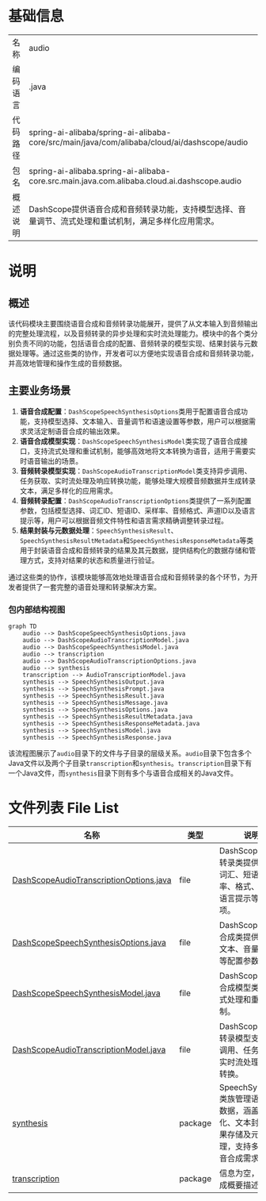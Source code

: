 # 基础信息

|      |      |
|------|------|
| 名称 | audio |
| 编码语言 | .java |
| 代码路径 | spring-ai-alibaba/spring-ai-alibaba-core/src/main/java/com/alibaba/cloud/ai/dashscope/audio |
| 包名 | spring-ai-alibaba.spring-ai-alibaba-core.src.main.java.com.alibaba.cloud.ai.dashscope.audio |
| 概述说明 | DashScope提供语音合成和音频转录功能，支持模型选择、音量调节、流式处理和重试机制，满足多样化应用需求。 |

# 说明

## 概述
该代码模块主要围绕语音合成和音频转录功能展开，提供了从文本输入到音频输出的完整处理流程，以及音频转录的异步处理和实时流处理能力。模块中的各个类分别负责不同的功能，包括语音合成的配置、音频转录的模型实现、结果封装与元数据处理等。通过这些类的协作，开发者可以方便地实现语音合成和音频转录功能，并高效地管理和操作生成的音频数据。

## 主要业务场景
1. **语音合成配置**：`DashScopeSpeechSynthesisOptions`类用于配置语音合成功能，支持模型选择、文本输入、音量调节和语速设置等参数，用户可以根据需求灵活定制语音合成的输出效果。
2. **语音合成模型实现**：`DashScopeSpeechSynthesisModel`类实现了语音合成接口，支持流式处理和重试机制，能够高效地将文本转换为语音，适用于需要实时语音输出的场景。
3. **音频转录模型实现**：`DashScopeAudioTranscriptionModel`类支持异步调用、任务获取、实时流处理及响应转换功能，能够处理大规模音频数据并生成转录文本，满足多样化的应用需求。
4. **音频转录配置**：`DashScopeAudioTranscriptionOptions`类提供了一系列配置参数，包括模型选择、词汇ID、短语ID、采样率、音频格式、声道ID以及语言提示等，用户可以根据音频文件特性和语言需求精确调整转录过程。
5. **结果封装与元数据处理**：`SpeechSynthesisResult`、`SpeechSynthesisResultMetadata`和`SpeechSynthesisResponseMetadata`等类用于封装语音合成和音频转录的结果及其元数据，提供结构化的数据存储和管理方式，支持对结果的状态和质量进行验证。

通过这些类的协作，该模块能够高效地处理语音合成和音频转录的各个环节，为开发者提供了一套完整的语音处理和转录解决方案。


### 包内部结构视图

```mermaid
graph TD
    audio --> DashScopeSpeechSynthesisOptions.java
    audio --> DashScopeAudioTranscriptionModel.java
    audio --> DashScopeSpeechSynthesisModel.java
    audio --> transcription
    audio --> DashScopeAudioTranscriptionOptions.java
    audio --> synthesis
    transcription --> AudioTranscriptionModel.java
    synthesis --> SpeechSynthesisOutput.java
    synthesis --> SpeechSynthesisPrompt.java
    synthesis --> SpeechSynthesisResult.java
    synthesis --> SpeechSynthesisMessage.java
    synthesis --> SpeechSynthesisOptions.java
    synthesis --> SpeechSynthesisResultMetadata.java
    synthesis --> SpeechSynthesisResponseMetadata.java
    synthesis --> SpeechSynthesisModel.java
    synthesis --> SpeechSynthesisResponse.java
```

该流程图展示了`audio`目录下的文件与子目录的层级关系。`audio`目录下包含多个Java文件以及两个子目录`transcription`和`synthesis`。`transcription`目录下有一个Java文件，而`synthesis`目录下则有多个与语音合成相关的Java文件。

# 文件列表 File List

| 名称   | 类型  | 说明 |
|-------|------|-------------|
| [DashScopeAudioTranscriptionOptions.java](DashScopeAudioTranscriptionOptions.md) | file | DashScope音频转录类提供模型、词汇、短语、采样率、格式、声道和语言提示等配置选项。 |
| [DashScopeSpeechSynthesisOptions.java](DashScopeSpeechSynthesisOptions.md) | file | DashScope语音合成类提供模型、文本、音量、语速等配置参数。 |
| [DashScopeSpeechSynthesisModel.java](DashScopeSpeechSynthesisModel.md) | file | DashScope语音合成模型类支持流式处理和重试机制。 |
| [DashScopeAudioTranscriptionModel.java](DashScopeAudioTranscriptionModel.md) | file | DashScope音频转录模型支持异步调用、任务获取、实时流处理和响应转换。 |
| [synthesis](synthesis/_module.md) | package | SpeechSynthesis类族管理语音合成数据，涵盖初始化、文本封装、结果存储及元数据处理，支持多样化语音合成需求。 |
| [transcription](transcription/_module.md) | package | 信息为空，无法生成概要描述。 |


